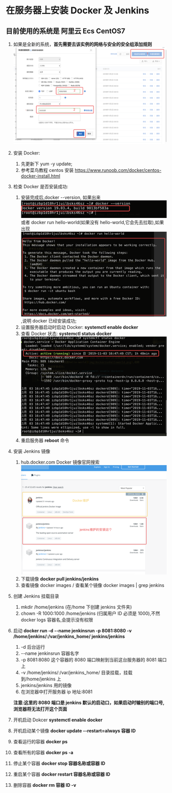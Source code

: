 # 在服务器上安装 Docker 及 Jenkins

## 目前使用的系统是 阿里云 Ecs CentOS7

1. 如果是全新的系统，**首先需要去该实例的网络与安全的安全组添加规则**
   ![阿里云安全组添加规则](img/aliyunsecurityGroup.png)

2. 安装 Docker:

   1. 先更新下 yum -y update;
   2. 参考菜鸟教程 centos 安装 <https://www.runoob.com/docker/centos-docker-install.html>

3. 检查 Docker 是否安装成功:
   1. 安装完成后,docker --version, 如果出来![docker版本信息](img/checkdockerversion.png)或者 docker run hello-world(如果没有 hello-world,它会先去拉取),如果出现![试跑hello-world](img/dockerrunhelloworld.png),说明 docker 已经安装成功;
   2. 设置服务器启动时启动 Docker: **systemctl enable docker**
   3. 查看 Docker 状态: **systemctl status docker** ![查看Docker状态](img/systemctlstatusdocker.png)
   4. 重启服务器 **reboot** 命令
4. 安装 Jenkins 镜像
   1. hub.docker.com Docker 镜像官网搜索![jenkins镜像下载](img/downloadjenkinsimage.png)
   2. 下载镜像 **docker pull jenkins/jenkins**
   3. 查看镜像 docker images / 查看某个镜像 docker images | grep jenkins
5. 创建 Jenkins 挂载目录
   1. mkdir /home/jenkins (在/home 下创建 jenkins 文件夹)
   2. chown -R 1000:1000 /home/jenkins (归属用户 ID 必须是 1000),不然 docker logs 容器名,会提示没有权限
6. 启动 **docker run -d --name jenkinsrun -p 8081:8080 -v /home/jenkins/:/var/jenkins_home/ jenkins/jenkins**

   1. -d 后台运行
   2. --name jenkinsrun 容器名字
   3. -p 8081:8080 这个容器的 8080 端口映射到当前这台服务器的 8081 端口上
   4. -v /home/jenkins/:/var/jenkins_home/ 目录挂载，挂载到/home/jenkins 上
   5. jenkins/jenkins 用的镜像
   6. 在浏览器中打开服务器 ip 地址:8081

   **注意:这里的 8080 端口是 jenkins 默认的启动口，如果启动时输别的端口号,浏览器将无法打开这个页面**

7. 开机启动 Dokcer **systemctl enable docker**
8. 开机启动某个镜像 **docker update --restart=always 容器 ID**
9. 查看运行的容器 **docker ps**
10. 查看所有的容器 **docker ps -a**
11. 停止某个容器 **docker stop 容器名称或容器 ID**
12. 重启某个容器 **docker restart 容器名称或容器 ID**
13. 删除容器 **docker rm 容器 ID -v**
